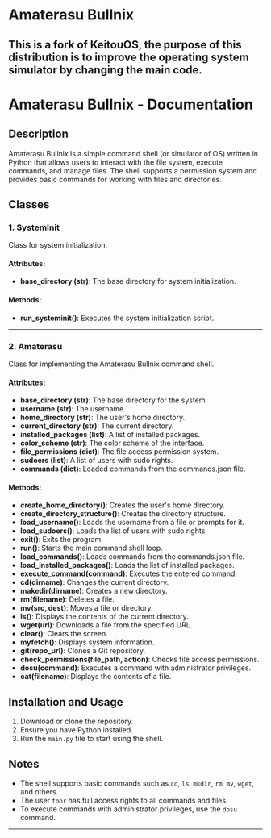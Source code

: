 # Amaterasu Bullnix
This is a fork of KeitouOS, the purpose of this distribution is to improve the operating system simulator by changing the main code.
---

# Amaterasu Bullnix - Documentation

## Description
Amaterasu Bullnix is a simple command shell (or simulator of OS) written in Python that allows users to interact with the file system, execute commands, and manage files. The shell supports a permission system and provides basic commands for working with files and directories.

## Classes

### 1. SystemInit
Class for system initialization.

#### Attributes:
- **base_directory (str)**: The base directory for system initialization.

#### Methods:
- **run_systeminit()**: Executes the system initialization script.

---

### 2. Amaterasu
Class for implementing the Amaterasu Bullnix command shell.

#### Attributes:
- **base_directory (str)**: The base directory for the system.
- **username (str)**: The username.
- **home_directory (str)**: The user's home directory.
- **current_directory (str)**: The current directory.
- **installed_packages (list)**: A list of installed packages.
- **color_scheme (str)**: The color scheme of the interface.
- **file_permissions (dict)**: The file access permission system.
- **sudoers (list)**: A list of users with sudo rights.
- **commands (dict)**: Loaded commands from the commands.json file.

#### Methods:
- **create_home_directory()**: Creates the user's home directory.
- **create_directory_structure()**: Creates the directory structure.
- **load_username()**: Loads the username from a file or prompts for it.
- **load_sudoers()**: Loads the list of users with sudo rights.
- **exit()**: Exits the program.
- **run()**: Starts the main command shell loop.
- **load_commands()**: Loads commands from the commands.json file.
- **load_installed_packages()**: Loads the list of installed packages.
- **execute_command(command)**: Executes the entered command.
- **cd(dirname)**: Changes the current directory.
- **makedir(dirname)**: Creates a new directory.
- **rm(filename)**: Deletes a file.
- **mv(src, dest)**: Moves a file or directory.
- **ls()**: Displays the contents of the current directory.
- **wget(url)**: Downloads a file from the specified URL.
- **clear()**: Clears the screen.
- **myfetch()**: Displays system information.
- **git(repo_url)**: Clones a Git repository.
- **check_permissions(file_path, action)**: Checks file access permissions.
- **dosu(command)**: Executes a command with administrator privileges.
- **cat(filename)**: Displays the contents of a file.

## Installation and Usage
1. Download or clone the repository.
2. Ensure you have Python installed.
3. Run the `main.py` file to start using the shell.

## Notes
- The shell supports basic commands such as `cd`, `ls`, `mkdir`, `rm`, `mv`, `wget`, and others.
- The user `toor` has full access rights to all commands and files.
- To execute commands with administrator privileges, use the `dosu` command.

---
